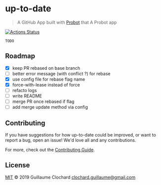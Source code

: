 # up-to-date

> A GitHub App built with [Probot](https://github.com/probot/probot) that A Probot app

[![Actions Status](https://wdp9fww0r9.execute-api.us-west-2.amazonaws.com/production/badge/guillaumewuip/uptodate-github-app)](https://wdp9fww0r9.execute-api.us-west-2.amazonaws.com/production/results/guillaumewuip/uptodate-github-app)

`TODO`

## Roadmap

- [x] keep PR rebased on base branch 
- [ ] better error message (with conflict ?) for rebase
- [x] use config file for rebase flag name
- [x] force-with-lease instead of force
- [ ] refacto logs
- [ ] write README
- [ ] merge PR once rebased if flag
- [ ] add merge update method via config

## Contributing

If you have suggestions for how up-to-date could be improved, or want to report a bug, open an issue! We'd love all and any contributions.

For more, check out the [Contributing Guide](CONTRIBUTING.md).

## License

[MIT](LICENSE) © 2019 Guillaume Clochard <clochard.guillaume@gmail.com>
